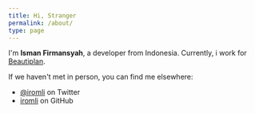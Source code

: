 ```yaml
---
title: Hi, Stranger
permalink: /about/
type: page
---
```


I'm **Isman Firmansyah**, a developer from Indonesia.
Currently, i work for [Beautiplan][].

If we haven't met in person, you can find me elsewhere:

* [@iromli][twitter] on Twitter
* [iromli][github] on GitHub

[Beautiplan]: https://www.beautiplan.com/
[twitter]: https://twitter.com/iromli
[github]: https://github.com/iromli
